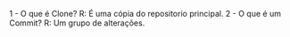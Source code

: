 1 - O que é Clone?
    R: É uma cópia do repositorio principal.
2 - O que é um Commit?
    R: Um grupo de alterações.    